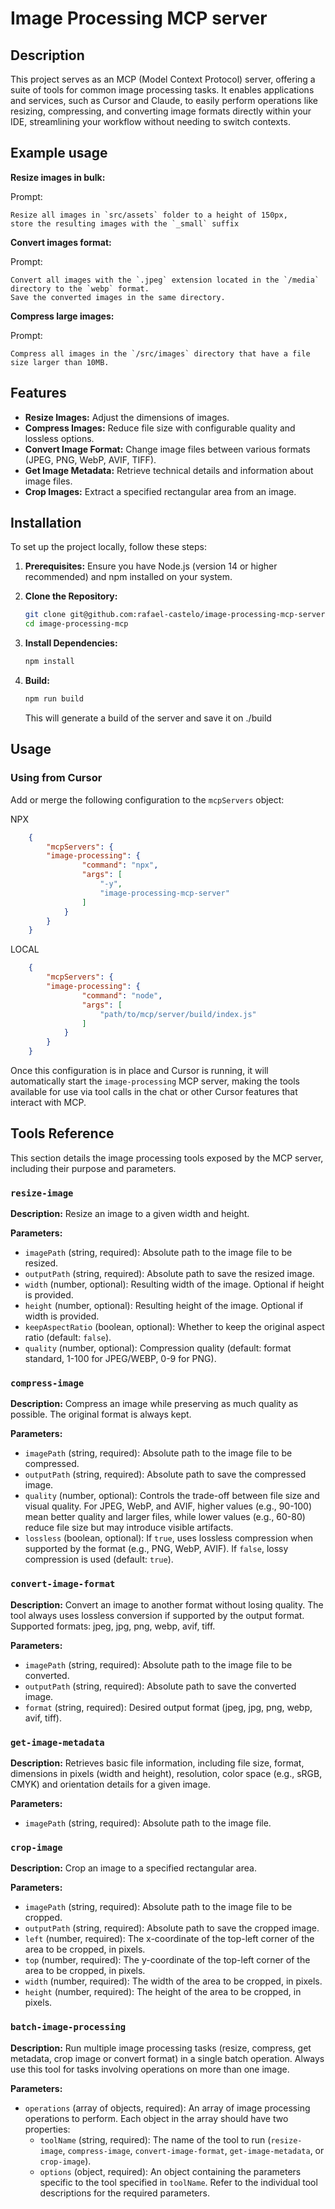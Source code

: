 # Image Processing MCP server

## Description

This project serves as an MCP (Model Context Protocol) server, offering a suite of tools for common image processing tasks. It enables applications and services, such as Cursor and Claude, to easily perform operations like resizing, compressing, and converting image formats directly within your IDE, streamlining your workflow without needing to switch contexts.

## Example usage

**Resize images in bulk:**

Prompt:
```
Resize all images in `src/assets` folder to a height of 150px,
store the resulting images with the `_small` suffix
```

**Convert images format:**

Prompt:
```
Convert all images with the `.jpeg` extension located in the `/media` directory to the `webp` format.
Save the converted images in the same directory.
```

**Compress large images:**

Prompt:
```
Compress all images in the `/src/images` directory that have a file size larger than 10MB.
```

## Features

-   **Resize Images:** Adjust the dimensions of images.
-   **Compress Images:** Reduce file size with configurable quality and lossless options.
-   **Convert Image Format:** Change image files between various formats (JPEG, PNG, WebP, AVIF, TIFF).
-   **Get Image Metadata:** Retrieve technical details and information about image files.
-   **Crop Images:** Extract a specified rectangular area from an image.

## Installation

To set up the project locally, follow these steps:

1.  **Prerequisites:** Ensure you have Node.js (version 14 or higher recommended) and npm installed on your system.
2.  **Clone the Repository:**

    ```bash
    git clone git@github.com:rafael-castelo/image-processing-mcp-server.git
    cd image-processing-mcp
    ```

3.  **Install Dependencies:**

    ```bash
    npm install
    ```

4. **Build:**

    ```bash
    npm run build
    ```

    This will generate a build of the server and save it on ./build

## Usage


### Using from Cursor

Add or merge the following configuration to the `mcpServers` object:

NPX

```json
    {
        "mcpServers": {
        "image-processing": {
                "command": "npx",
                "args": [
                    "-y",
                    "image-processing-mcp-server"
                ]
            }
        }
    }
```

LOCAL

```json
    {
        "mcpServers": {
        "image-processing": {
                "command": "node",
                "args": [
                    "path/to/mcp/server/build/index.js"
                ]
            }
        }
    }
```

Once this configuration is in place and Cursor is running, it will automatically start the `image-processing` MCP server, making the tools available for use via tool calls in the chat or other Cursor features that interact with MCP.

## Tools Reference

This section details the image processing tools exposed by the MCP server, including their purpose and parameters.

### `resize-image`

**Description:** Resize an image to a given width and height.

**Parameters:**

*   `imagePath` (string, required): Absolute path to the image file to be resized.
*   `outputPath` (string, required): Absolute path to save the resized image.
*   `width` (number, optional): Resulting width of the image. Optional if height is provided.
*   `height` (number, optional): Resulting height of the image. Optional if width is provided.
*   `keepAspectRatio` (boolean, optional): Whether to keep the original aspect ratio (default: `false`).
*   `quality` (number, optional): Compression quality (default: format standard, 1-100 for JPEG/WEBP, 0-9 for PNG).

### `compress-image`

**Description:** Compress an image while preserving as much quality as possible. The original format is always kept.

**Parameters:**

*   `imagePath` (string, required): Absolute path to the image file to be compressed.
*   `outputPath` (string, required): Absolute path to save the compressed image.
*   `quality` (number, optional): Controls the trade-off between file size and visual quality. For JPEG, WebP, and AVIF, higher values (e.g., 90-100) mean better quality and larger files, while lower values (e.g., 60-80) reduce file size but may introduce visible artifacts.
*   `lossless` (boolean, optional): If `true`, uses lossless compression when supported by the format (e.g., PNG, WebP, AVIF). If `false`, lossy compression is used (default: `true`).

### `convert-image-format`

**Description:** Convert an image to another format without losing quality. The tool always uses lossless conversion if supported by the output format. Supported formats: jpeg, jpg, png, webp, avif, tiff.

**Parameters:**

*   `imagePath` (string, required): Absolute path to the image file to be converted.
*   `outputPath` (string, required): Absolute path to save the converted image.
*   `format` (string, required): Desired output format (jpeg, jpg, png, webp, avif, tiff).

### `get-image-metadata`

**Description:** Retrieves basic file information, including file size, format, dimensions in pixels (width and height), resolution, color space (e.g., sRGB, CMYK) and orientation details for a given image.

**Parameters:**

*   `imagePath` (string, required): Absolute path to the image file.

### `crop-image`

**Description:** Crop an image to a specified rectangular area.

**Parameters:**

*   `imagePath` (string, required): Absolute path to the image file to be cropped.
*   `outputPath` (string, required): Absolute path to save the cropped image.
*   `left` (number, required): The x-coordinate of the top-left corner of the area to be cropped, in pixels.
*   `top` (number, required): The y-coordinate of the top-left corner of the area to be cropped, in pixels.
*   `width` (number, required): The width of the area to be cropped, in pixels.
*   `height` (number, required): The height of the area to be cropped, in pixels.

### `batch-image-processing`

**Description:** Run multiple image processing tasks (resize, compress, get metadata, crop image or convert format) in a single batch operation. Always use this tool for tasks involving operations on more than one image.

**Parameters:**

*   `operations` (array of objects, required): An array of image processing operations to perform. Each object in the array should have two properties:
    *   `toolName` (string, required): The name of the tool to run (`resize-image`, `compress-image`, `convert-image-format`, `get-image-metadata`, or `crop-image`).
    *   `options` (object, required): An object containing the parameters specific to the tool specified in `toolName`. Refer to the individual tool descriptions for the required parameters.
